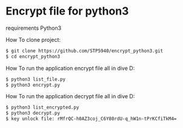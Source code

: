 # Encrypt file for python3

requirements Python3

How To clone project:
```bash
$ git clone https://github.com/STP5940/encrypt_python3.git
$ cd encrypt_python3
```

How To run the application encrypt file all in dive D:
```bash
$ python3 list_file.py
$ python3 encrypt.py
```

How To run the application decrypt file all in dive D:
```bash
$ python3 list_encrypted.py
$ python3 decrypt.py
$ key unlock file: rMfrQC-h0AZ3coj_C6Y80rdU-q_hW1n-tPrKCfiTkM4=
```

